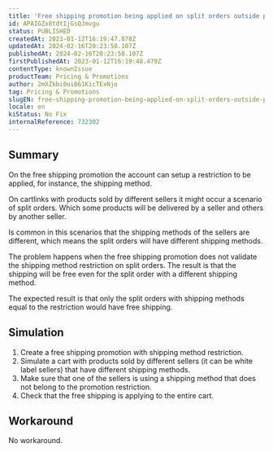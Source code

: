 ```yaml
---
title: 'Free shipping promotion being applied on split orders outside promotion restriction'
id: APAIGZx8tdtIjGsQJmvgu
status: PUBLISHED
createdAt: 2023-01-12T16:19:47.878Z
updatedAt: 2024-02-16T20:23:58.107Z
publishedAt: 2024-02-16T20:23:58.107Z
firstPublishedAt: 2023-01-12T16:19:48.479Z
contentType: knownIssue
productTeam: Pricing & Promotions
author: 2mXZkbi0oi061KicTExNjo
tag: Pricing & Promotions
slugEN: free-shipping-promotion-being-applied-on-split-orders-outside-promotion-restriction
locale: en
kiStatus: No Fix
internalReference: 732302
---
```


## Summary



On the free shipping promotion the account can setup a restriction to be applied, for instance, the shipping method.

On cartlinks with products sold by different sellers it might occur a scenario of split orders. Which some products will be delivered by a seller and others by another seller.

Is common in this scenarios that the shipping methods of the sellers are different, which means the split orders will have different shipping methods.

The problem happens when the free shipping promotion does not validate the shipping method restriction on split orders. The result is that the shipping will be free even for the split order with a different shipping method.

The expected result is that only the split orders with shipping methods equal to the restriction would have free shipping.


##

## Simulation



1. Create a free shipping promotion with shipping method restriction.
2. Simulate a cart with products sold by different sellers (it can be white label sellers) that have different shipping methods.
3. Make sure that one of the sellers is using a shipping method that does not belong to the promotion restriction.
4. Check that the free shipping is applying to the entire cart.


##

## Workaround


No workaround.

